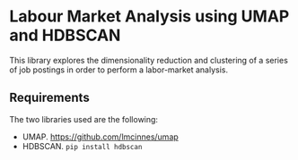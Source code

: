 # Labour Market Analysis using UMAP and HDBSCAN

This library explores the dimensionality reduction and clustering of a series of job postings in order to perform a labor-market analysis.

## Requirements

The two libraries used are the following:

- UMAP.  https://github.com/lmcinnes/umap
- HDBSCAN.  ```pip install hdbscan``` 

